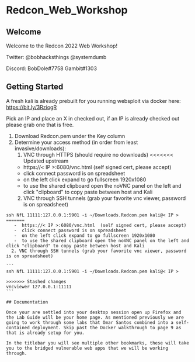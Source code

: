 # Redcon_Web_Workshop

## Welcome

Welcome to the Redcon 2022 Web Workshop!

Twitter: @bobhacksthings @systemdumb

Discord: BobDole#7758 Gambit#1303

## Getting Started

A fresh kali is already prebuilt for you running websploit via docker here: <https://bit.ly/3RziogR>

Pick an IP and place an X in checked out, if an IP is already checked out please grab one that is free. 

1. Download Redcon.pem under the Key column
2. Determine your access method (in order from least invasive/downloads):
    1. VNC through HTTPS (should require no downloads)
<<<<<<< Updated upstream
    -  https://< IP >:6080/vnc.html  (self signed cert, please accept) 
    -  click connect password is on spreadsheet 
    -  on the left click expand to go fullscreen 1920x1080 
    -  to use the shared clipboard open the noVNC panel on the left and click "clipboard" to copy paste between host and Kali
    2. VNC through SSH tunnels (grab your favorite vnc viewer, password is on spreadsheet)
  ``````
  ssh NfL 11111:127.0.0.1:5901 -i ~/Downloads.Redcon.pem kali@< IP >
=======
     -  https://< IP >:6080/vnc.html  (self signed cert, please accept) 
     -  click connect password is on spreadsheet 
     -  on the left click expand to go fullscreen 1920x1080 
     -  to use the shared clipboard open the noVNC panel on the left and click "clipboard" to copy paste between host and Kali
    2. VNC through SSH tunnels (grab your favorite vnc viewer, password is on spreadsheet)

```
  ssh NfL 11111:127.0.0.1:5901 -i ~/Downloads.Redcon.pem kali@< IP >

>>>>>>> Stashed changes
  vncviewer 127.0.0.1:11111
```
  
## Documentation

Once your are settled into your desktop session open up Firefox and the Lab Guide will be your home page. As mentioned previously we are going to work through some labs that Omar Santos combined into a self-contained deployment. Skip past the Docker walkthrough to page 9 as that is already setup for you.

In the titlebar you will see multiple other bookmarks, these will take you to the bridged vulnerable web apps that we will be working through.
